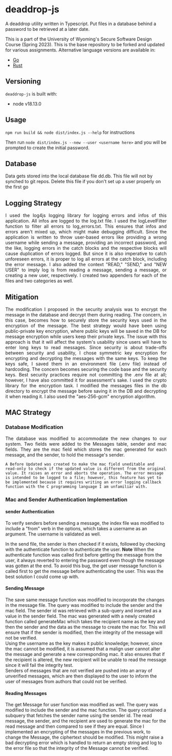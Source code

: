 #  deaddrop-js

A deaddrop utility written in Typescript. Put files in a database behind a password to be retrieved at a later date.

This is a part of the University of Wyoming's Secure Software Design Course (Spring 2023). This is the base repository to be forked and updated for various assignments. Alternative language versions are available in:
- [Go](https://github.com/andey-robins/deaddrop-go)
- [Rust](https://github.com/andey-robins/deaddrop-rs)

## Versioning

`deaddrop-js` is built with:
- node v18.13.0

## Usage

`npm run build && node dist/index.js --help` for instructions

Then run `node dist/index.js --new --user <username here>` and you will be prompted to create the initial password.

## Database

Data gets stored into the local database file dd.db. This file will not by synched to git repos. Delete this file if you don't set up a user properly on the first go


## Logging Strategy
<p align="justify">I used the log4js logging library for logging errors and infos of this application. All infos are logged to the log.txt file. I used the logLevelFilter function to filter all errors to log_errors.txt. This ensures that infos and errors aren't mixed up, which might make debugging difficult. Since the application is written to throw user-based errors like providing a wrong username while sending a message, providing an incorrect password, and the like, logging errors in the catch blocks and the respective blocks will cause duplication of errors logged. But since it is also imperative to catch unforeseen errors, it is proper to log all errors at the catch block, including the error message. 
I also added the context "READ," "SEND," and "NEW USER" to imply log is from reading a message, sending a message, or creating a new user, respectively. I created two appenders for each of the files and two categories as well.<p>


## Mitigation
<p align="justify">The modification I proposed in the security analysis was to encrypt the message in the database and decrypt them during reading. The concern, in this case, becomes how to securely store the security keys used in the encryption of the message. The best strategy would have been using public-private key encryption, where public keys will be saved in the DB for message encryption while users keep their private keys. The issue with this approach is that it will affect the system's usability since users will have to enter long keys to read messages. Since security is about trade-offs between security and usability, I chose symmetric key encryption for encrypting and decrypting the messages with the same keys. To keep the keys safe, I saved them in an environment file (.env file) instead of hardcoding. The concern becomes securing the code base and the security keys. Best security practices require not committing the .env file at all; however, I have also committed it for assessment's sake.
I used the crypto library for the encryption task. I modified the messages files in the db directory to encrypt the message before saving it in the DB and decrypting it when reading it. I also used the "aes-256-gcm" encryption algorithm.<p>

## MAC Strategy

### Database Modification
<p align="justify">
    The database was modified to accommodate the new changes to our system. Two fields were added to the Messages table, sender and mac fields. They are the mac field which stores the mac generated for each message, and the sender, to hold the message's sender.     

    A Before Updated was created to make the mac field uneditable and read-only to check if the updated value is different from the original value. It raises an error and aborts the operation. The error message is intended to be logged to a file; however, this feature has yet to be implemented because it requires writing an error logging callback function with the C programming language I am unfamiliar with. 
</p>

### Mac and Sender Authentication Implementation 

#### sender Authentication
<p>
To verify senders before sending a message, the index file was modified to include a "from" verb in the options, which takes a username as an argument. The username is validated as well.  

In the send file, the sender is then checked if it exists, followed by checking with the authenticate function to authenticate the user. **Note** When the authenticate function was called first before getting the message from the user, it always reverted to entering the password even though the message was gotten at the end. To avoid this bug, the get user message function is called first to get the message before authenticating the user. This was the best solution I could come up with.
</p>

#### Sending Message
The save same message function was modified to incorporate the changes in the message file. The query was modified to include the sender and the mac field. The sender id was retrieved with a sub-query and inserted as a value in the sender field. The mac was generated with a newly created function called generateMac which takes the recipient name as the key and then the sender and the data as the message to create the mac for. This will ensure that if the sender is modified, then the integrity of the message will not be verified.     
Using the username as the key makes it public knowledge; however, since the mac cannot be modified, it is assumed that a malign user cannot alter the message and generate a new corresponding mac. It also ensures that if the recipient is altered, the new recipient will be unable to read the message since it will fail the integrity test.    
Senders of messages that are not verified are pushed into an array of unverified messages, which are then displayed to the user to inform the user of messages from authors that could not be verified.

#### Reading Messages
<p>
The get Message for user function was modified as well. The query was modified to include the sender and the mac function. The query contained a subquery that fetches the sender name using the sender id. The read message, the sender, and the recipient are used to generate the mac for the read message and then compared to see if they are equal. 
Since I implemented an encrypting of the messages in the previous work, to change the Message, the ciphertext should be modified. This might raise a bad decrypting error which is handled to return an empty string and log to the error file so that the integrity of the Message cannot be verified. 
</p>

